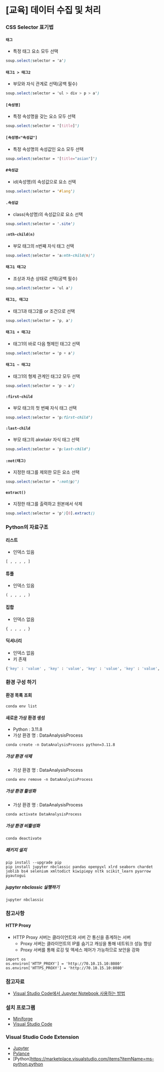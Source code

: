 # [교육] 데이터 수집 및 처리

### CSS Selector 표기법
#### `태그`
 - 특정 태그 요소 모두 선택
```css
soup.select(selector = 'a')
```

#### `태그1 > 태그2`
 - 부모와 자식 관계로 선택(공백 필수)
```css
soup.select(selector = 'ul > div > p > a')
```

#### `[속성명]`
 - 특정 속성명을 갖는 요소 모두 선택
```css
soup.select(selector = '[title]')
```

#### `[속성명="속성값"]`
 - 특정 속성명의 속성값인 요소 모두 선택
```css
soup.select(selector = '[title="asian"]')
```

#### `#속성값`
 - id(속성명)의 속성값으로 요소 선택
```css
soup.select(selector = '#lang')
```

#### `.속성값`
 - class(속성명)의 속성값으로 요소 선택
```css
soup.select(selector = '.site')
```

#### `:nth-child(n)`
 - 부모 태그의 n번째 자식 태그 선택
```css
soup.select(selector = 'a:nth-child(n)')
```

#### `태그1 태그2`
 - 조상과 자손 상태로 선택(공백 필수)
```css
soup.select(selector = 'ul a')
```

#### `태그1, 태그2`
 - 태그1과 태그2를 or 조건으로 선택
```css
soup.select(selector = 'p, a')
```

#### `태그1 + 태그2`
 - 태그1의 바로 다음 형제인 태그2 선택
```css
soup.select(selector = 'p + a')
```

#### `태그1 ~ 태그2`
 - 태그1의 형제 관계인 태그2 모두 선택
```css
soup.select(selector = 'p ~ a')
```

#### `:first-child`
 - 부모 태그의 첫 번째 자식 태그 선택
```css
soup.select(selector = 'p:first-child')
```

#### `:last-child`
 - 부모 태그의 akwlakr 자식 태그 선택
```css
soup.select(selector = 'p:last-child')
```

#### `:not(태그)`
 - 지정한 태그를 제외한 모든 요소 선택
```css
soup.select(selector = ':not(p)')
```

#### `extract()`
 - 지정한 태그를 출력하고 원본에서 삭제
```css
soup.select(selector = 'p')[0].extract()
```

### Python의 자료구조
#### 리스트
- 인덱스 있음
```python
[ , , , , ]
```

#### 튜플
- 인덱스 있음
```python
( , , , , )
```

#### 집합
- 인덱스 없음
```python
{ , , , , }
```

#### 딕셔너리
- 인덱스 없음
- 키 존재
```python
{'key' : 'value' , 'key' : 'value', 'key' : 'value', 'key' : 'value', 'key' : 'value'}
```

### 환경 구성 하기
#### 환경 목록 조회
```shell
conda env list
```

#### 새로운 가상 환경 생성
 - Python : 3.11.8
 - 가상 환경 명 : DataAnalysisProcess
```shell
conda create -n DataAnalysisProcess python=3.11.8
```

##### 가상 환경 삭제
 - 가상 환경 명 : DataAnalysisProcess
```shell
conda env remove -n DataAnalysisProcess
```

##### 가상 환경 활성화
 - 가상 환경 명 : DataAnalysisProcess
```shell
conda activate DataAnalysisProcess
```

##### 가상 환경 비활성화
```shell
conda deactivate
```

##### 패키지 설치
```shell
pip install --upgrade pip
pip install jupyter nbclassic pandas openpyxl xlrd seaborn chardet joblib bs4 selenium xmltodict kiwipiepy nltk scikit_learn pyarrow pyautogui
```

##### jupyter nbclassic 실행하기 
```shell
jupyter nbclassic
```

### 참고사항
#### HTTP Proxy
 - HTTP Proxy 서버는 클라이언트와 서버 간 통신을 중계하는 서버
   - Proxy 서버는 클라이언트의 IP를 숨기고 캐싱을 통해 네트워크 성능 향상
   - Proxy 서버를 통해 로깅 및 엑세스 제어가 가능하므로 보안을 강화
```shell
import os 
os.environ['HTTP_PROXY'] = 'http://70.10.15.10:8080'
os.environ['HTTPS_PROXY'] = 'http://70.10.15.10:8080'
```

### 참고자료
 - [Visual Studio Code에서 Jupyter Notebook 사용하는 방법](https://yeomss.tistory.com/227)

### 설치 프로그램
 - [Miniforge](https://github.com/conda-forge/miniforge)
 - [Visual Studio Code](https://code.visualstudio.com/)

### Visual Studio Code Extension
- [Jupyter](https://marketplace.visualstudio.com/items?itemName=ms-toolsai.jupyter)
- [Pylance](https://marketplace.visualstudio.com/items?itemName=ms-python.vscode-pylance)
- [Python]https://marketplace.visualstudio.com/items?itemName=ms-python.python